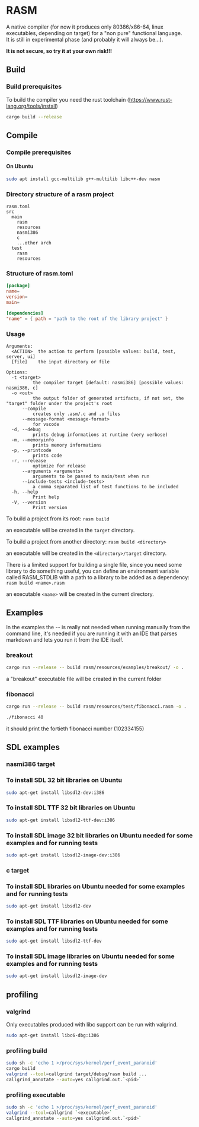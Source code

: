# RASM

A native compiler (for now it produces only 80386/x86-64, linux executables, depending on target) for a "non pure" functional language.  
It is still in experimental phase (and probably it will always be...).

**It is not secure, so try it at your own risk!!!**

## Build

### Build prerequisites

To build the compiler you need the rust toolchain (<https://www.rust-lang.org/tools/install>)

```bash
cargo build --release
```

## Compile

### Compile prerequisites

#### On Ubuntu

```bash
sudo apt install gcc-multilib g++-multilib libc++-dev nasm
```

### Directory structure of a rasm project

```text
rasm.toml
src  
  main  
    rasm  
    resources  
    nasmi386
    c
    ...other arch  
  test  
    rasm  
    resources
```

### Structure of rasm.toml

```toml
[package]  
name=
version=
main=

[dependencies]  
"name" = { path = "path to the root of the library project" }
```

### Usage

```text
Arguments:
  <ACTION>  the action to perform [possible values: build, test, server, ui]
  [file]    the input directory or file

Options:
  -t <target>
          the compiler target [default: nasmi386] [possible values: nasmi386, c]
  -o <out>
          the output folder of generated artifacts, if not set, the "target" folder under the project's root
      --compile
          creates only .asm/.c and .o files
      --message-format <message-format>
          for vscode
  -d, --debug
          prints debug informations at runtime (very verbose)
  -m, --memoryinfo
          prints memory informations
  -p, --printcode
          prints code
  -r, --release
          optimize for release
      --arguments <arguments>
          arguments to be passed to main/test when run
      --include-tests <include-tests>
          a comma separated list of test functions to be included
  -h, --help
          Print help
  -V, --version
          Print version
```

To build a project from its root:
`rasm build`

an executable will be created in the `target` directory.

To build a project from another directory:
`rasm build <directory>`

an executable will be created in the `<directory>/target` directory.

There is a limited support for building a single file, since you need some library to do something useful,
you can define an environment variable called RASM_STDLIB with a path to a library to be added as a dependency:
`rasm build <name>.rasm`

an executable `<name>` will be created in the current directory.

## Examples

In the examples the -- is really not needed when running manually from the command line,
it's needed if you are running it with an IDE that parses markdown and lets
you run it from the IDE itself.

### breakout

```bash
cargo run --release -- build rasm/resources/examples/breakout/ -o .
```

a "breakout" executable file will be created in the current folder

### fibonacci

```bash
cargo run --release -- build rasm/resources/test/fibonacci.rasm -o .
```

```bash
./fibonacci 40
```

it should print the fortieth fibonacci number (102334155)

## SDL examples

### nasmi386 target

### To install SDL 32 bit libraries on Ubuntu

```bash
sudo apt-get install libsdl2-dev:i386
```

### To install SDL TTF 32 bit libraries on Ubuntu

```bash
sudo apt-get install libsdl2-ttf-dev:i386
```

### To install SDL image 32 bit libraries on Ubuntu needed for some examples and for running tests

```bash
sudo apt-get install libsdl2-image-dev:i386
```

### c target

### To install SDL libraries on Ubuntu needed for some examples and for running tests

```bash
sudo apt-get install libsdl2-dev
```

### To install SDL TTF libraries on Ubuntu needed for some examples and for running tests

```bash
sudo apt-get install libsdl2-ttf-dev
```

### To install SDL image libraries on Ubuntu needed for some examples and for running tests

```bash
sudo apt-get install libsdl2-image-dev
```

## profiling

### valgrind

Only executables produced with libc support can be run with valgrind.

```bash
sudo apt-get install libc6-dbg:i386
```

### profiling build

```bash
sudo sh -c 'echo 1 >/proc/sys/kernel/perf_event_paranoid'  
cargo build
valgrind --tool=callgrind target/debug/rasm build ...
callgrind_annotate --auto=yes callgrind.out.`<pid>`
```

### profiling executable

```bash
sudo sh -c 'echo 1 >/proc/sys/kernel/perf_event_paranoid'  
valgrind --tool=callgrind `<executable>`  
callgrind_annotate --auto=yes callgrind.out.`<pid>`
```
